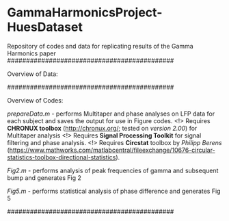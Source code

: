 # GammaHarmonicsProject-HuesDataset
 Repository of codes and data for replicating results of the Gamma Harmonics paper
############################################

Overview of Data:


############################################

Overview of Codes:

_prepareData.m_ - performs Multitaper and phase analyses on LFP data for each subject and saves the output for use in Figure codes.
  <!> Requires **CHRONUX toolbox** (http://chronux.org/; tested on _version 2.00_) for Multitaper analysis 
  <!> Requires **Signal Processing Toolkit** for signal filtering and phase analysis. 
  <!> Requires **Circstat** toolbox by _Philipp Berens_ (https://www.mathworks.com/matlabcentral/fileexchange/10676-circular-statistics-toolbox-directional-statistics).
  
_Fig2.m_ - performs analysis of peak frequencies of gamma and subsequent bump and generates Fig 2

_Fig5.m_ - performs statistical analysis of phase difference and generates Fig 5

############################################
